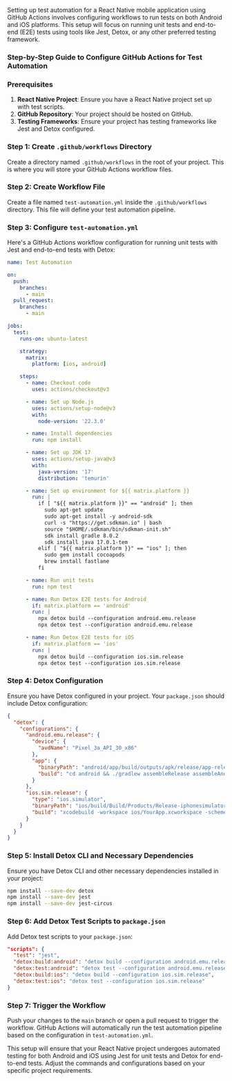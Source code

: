 Setting up test automation for a React Native mobile application using GitHub Actions involves configuring workflows to run tests on both Android and iOS platforms. This setup will focus on running unit tests and end-to-end (E2E) tests using tools like Jest, Detox, or any other preferred testing framework.

### Step-by-Step Guide to Configure GitHub Actions for Test Automation

### Prerequisites

1. **React Native Project**: Ensure you have a React Native project set up with test scripts.
2. **GitHub Repository**: Your project should be hosted on GitHub.
3. **Testing Frameworks**: Ensure your project has testing frameworks like Jest and Detox configured.

### Step 1: Create `.github/workflows` Directory

Create a directory named `.github/workflows` in the root of your project. This is where you will store your GitHub Actions workflow files.

### Step 2: Create Workflow File

Create a file named `test-automation.yml` inside the `.github/workflows` directory. This file will define your test automation pipeline.

### Step 3: Configure `test-automation.yml`

Here's a GitHub Actions workflow configuration for running unit tests with Jest and end-to-end tests with Detox:

```yaml
name: Test Automation

on:
  push:
    branches:
      - main
  pull_request:
    branches:
      - main

jobs:
  test:
    runs-on: ubuntu-latest

    strategy:
      matrix:
        platform: [ios, android]

    steps:
      - name: Checkout code
        uses: actions/checkout@v3

      - name: Set up Node.js
        uses: actions/setup-node@v3
        with:
          node-version: '22.3.0'

      - name: Install dependencies
        run: npm install

      - name: Set up JDK 17
        uses: actions/setup-java@v3
        with:
          java-version: '17'
          distribution: 'temurin'

      - name: Set up environment for ${{ matrix.platform }}
        run: |
          if [ "${{ matrix.platform }}" == "android" ]; then
            sudo apt-get update
            sudo apt-get install -y android-sdk
            curl -s "https://get.sdkman.io" | bash
            source "$HOME/.sdkman/bin/sdkman-init.sh"
            sdk install gradle 8.0.2
            sdk install java 17.0.1-tem
          elif [ "${{ matrix.platform }}" == "ios" ]; then
            sudo gem install cocoapods
            brew install fastlane
          fi

      - name: Run unit tests
        run: npm test

      - name: Run Detox E2E tests for Android
        if: matrix.platform == 'android'
        run: |
          npx detox build --configuration android.emu.release
          npx detox test --configuration android.emu.release

      - name: Run Detox E2E tests for iOS
        if: matrix.platform == 'ios'
        run: |
          npx detox build --configuration ios.sim.release
          npx detox test --configuration ios.sim.release
```

### Step 4: Detox Configuration

Ensure you have Detox configured in your project. Your `package.json` should include Detox configuration:

```json
{
  "detox": {
    "configurations": {
      "android.emu.release": {
        "device": {
          "avdName": "Pixel_3a_API_30_x86"
        },
        "app": {
          "binaryPath": "android/app/build/outputs/apk/release/app-release.apk",
          "build": "cd android && ./gradlew assembleRelease assembleAndroidTest -DtestBuildType=release && cd .."
        }
      },
      "ios.sim.release": {
        "type": "ios.simulator",
        "binaryPath": "ios/build/Build/Products/Release-iphonesimulator/YourApp.app",
        "build": "xcodebuild -workspace ios/YourApp.xcworkspace -scheme YourApp -configuration Release -sdk iphonesimulator -derivedDataPath ios/build"
      }
    }
  }
}
```

### Step 5: Install Detox CLI and Necessary Dependencies

Ensure you have Detox CLI and other necessary dependencies installed in your project:

```sh
npm install --save-dev detox
npm install --save-dev jest
npm install --save-dev jest-circus
```

### Step 6: Add Detox Test Scripts to `package.json`

Add Detox test scripts to your `package.json`:

```json
"scripts": {
  "test": "jest",
  "detox:build:android": "detox build --configuration android.emu.release",
  "detox:test:android": "detox test --configuration android.emu.release",
  "detox:build:ios": "detox build --configuration ios.sim.release",
  "detox:test:ios": "detox test --configuration ios.sim.release"
}
```

### Step 7: Trigger the Workflow

Push your changes to the `main` branch or open a pull request to trigger the workflow. GitHub Actions will automatically run the test automation pipeline based on the configuration in `test-automation.yml`.

This setup will ensure that your React Native project undergoes automated testing for both Android and iOS using Jest for unit tests and Detox for end-to-end tests. Adjust the commands and configurations based on your specific project requirements.
